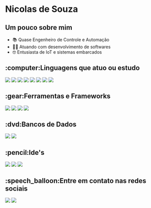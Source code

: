 <h1>Nicolas de Souza</h1> 

<h2>Um pouco sobre mim</h2>

- :books: Quase Engenheiro de Controle e Automação  
- :technologist: Atuando com desenvolvimento de softwares
- :nerd_face: Entusiasta de IoT e sistemas embarcados

<h2>:computer:Linguagens que atuo ou estudo</h2>
<p>
  <img src="https://img.shields.io/badge/C-00599C?style=for-the-badge&logo=c&logoColor=white">
  <img src="https://img.shields.io/badge/C%2B%2B-00599C?style=for-the-badge&logo=c%2B%2B&logoColor=white">
  <img src="https://img.shields.io/badge/C%23-239120?style=for-the-badge&logo=c-sharp&logoColor=white"> 
  
  <img src="https://img.shields.io/badge/Python-14354C?style=for-the-badge&logo=python&logoColor=white">
  
  <img src="https://img.shields.io/badge/TypeScript-007ACC?style=for-the-badge&logo=typescript&logoColor=white">
  
  <img src ="https://img.shields.io/badge/JavaScript-323330?style=for-the-badge&logo=javascript&logoColor=F7DF1E">
  <img src="https://img.shields.io/badge/HTML5-E34F26?style=for-the-badge&logo=html5&logoColor=white">
  <img src="https://img.shields.io/badge/CSS3-1572B6?style=for-the-badge&logo=css3&logoColor=white">
  
  
</p>

<h2>:gear:Ferramentas e Frameworks</h2>

<p>

  <img src="https://img.shields.io/badge/.NET-5C2D91?style=for-the-badge&logo=.net&logoColor=white">
  
  <img src="https://img.shields.io/badge/Microsoft_SQL_Server-CC2927?style=for-the-badge&logo=microsoft-sql-server&logoColor=white">
 
  <img src="https://img.shields.io/badge/Flask-000000?style=for-the-badge&logo=flask&logoColor=white">
  
  <img src="https://img.shields.io/badge/AngularJS-E23237?style=for-the-badge&logo=angularjs&logoColor=white">
  
  
</p>

<h2>:dvd:Bancos de Dados</h2>
<p>
  <img src="https://img.shields.io/badge/Microsoft_SQL_Server-CC2927?style=for-the-badge&logo=microsoft-sql-server&logoColor=white">
  <img src="https://img.shields.io/badge/mysql-%2300f.svg?style=for-the-badge&logo=mysql&logoColor=white">
  
</p>

<h2>:pencil:Ide's</h2>
<p>
  <img src="https://img.shields.io/badge/Visual%20Studio%20Code-0078d7.svg?style=for-the-badge&logo=visual-studio-code&logoColor=white">
  <img src="https://img.shields.io/badge/Visual%20Studio-5C2D91.svg?style=for-the-badge&logo=visual-studio&logoColor=white">
  <img src="https://img.shields.io/badge/pycharm-143?style=for-the-badge&logo=pycharm&logoColor=black&color=green&labelColor=green">
</p>

<h2>:speech_balloon:Entre em contato nas redes sociais</h2>
  
[<img src="https://img.shields.io/badge/linkedin-%230077B5.svg?style=for-the-badge&logo=linkedin&logoColor=white">](http://www.linkedin.com/in/nicolas-de-souza)
[<img src="https://img.shields.io/badge/Medium-12100E?style=for-the-badge&logo=medium&logoColor=white">](http://medium.com/@nicolas_jsouza)
